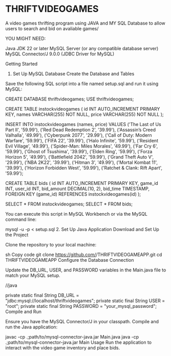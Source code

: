 # THRIFTVIDEOGAMES
A video games thrifting program using JAVA and MY SQL Database to allow users to search and bid on avaliable games/


YOU MIGHT NEED: 

Java JDK 22 or later
MySQL Server (or any compatible database server)
MySQL Connector/J 9.0.0 (JDBC Driver for MySQL)


Getting Started
1. Set Up MySQL Database
Create the Database and Tables

Save the following SQL script into a file named setup.sql and run it using MySQL:

CREATE DATABASE thriftvideogames;
USE thriftvideogames;

CREATE TABLE instockvideogames (
    id INT AUTO_INCREMENT PRIMARY KEY,
    names VARCHAR(255) NOT NULL,
    price VARCHAR(255) NOT NULL
);

INSERT INTO instockvideogames (names, price) 
VALUES
('The Last of Us Part II', '59.99'),
('Red Dead Redemption 2', '39.99'),
('Assassin’s Creed Valhalla', '49.99'),
('Cyberpunk 2077', '29.99'),
('Call of Duty: Modern Warfare', '59.99'),
('FIFA 22', '39.99'),
('Halo Infinite', '59.99'),
('Resident Evil Village', '49.99'),
('Spider-Man: Miles Morales', '49.99'),
('Far Cry 6', '59.99'),
('Ghost of Tsushima', '39.99'),
('Elden Ring', '59.99'),
('Forza Horizon 5', '49.99'),
('Battlefield 2042', '59.99'),
('Grand Theft Auto V', '29.99'),
('NBA 2K22', '39.99'),
('Hitman 3', '49.99'),
('Mortal Kombat 11', '39.99'),
('Horizon Forbidden West', '59.99'),
('Ratchet & Clank: Rift Apart', '59.99');

CREATE TABLE bids (
    id INT AUTO_INCREMENT PRIMARY KEY,
    game_id INT,
    user_id INT,
    bid_amount DECIMAL(10, 2),
    bid_time TIMESTAMP,
    FOREIGN KEY (game_id) REFERENCES instockvideogames(id)
);

SELECT * FROM instockvideogames;
SELECT * FROM bids;

You can execute this script in MySQL Workbench or via the MySQL command line:

mysql -u <username> -p < setup.sql
2. Set Up Java Application
Download and Set Up the Project

Clone the repository to your local machine:

sh
Copy code
git clone https://github.com/<your-username>/THRIFTVIDEOGAMEAPP.git
cd THRIFTVIDEOGAMEAPP
Configure the Database Connection

Update the DB_URL, USER, and PASSWORD variables in the Main.java file to match your MySQL setup.

//java

private static final String DB_URL = "jdbc:mysql://localhost/thriftvideogames";
private static final String USER = "root";
private static final String PASSWORD = "your_mysql_password";
Compile and Run

Ensure you have the MySQL Connector/J in your classpath. Compile and run the Java application:

javac -cp .;path/to/mysql-connector-java.jar Main.java
java -cp .;path/to/mysql-connector-java.jar Main
Usage
Run the application to interact with the video game inventory and place bids.
